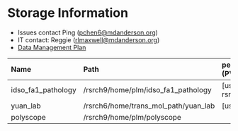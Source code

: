 # Storage Information

- Issues contact Ping (pchen6@mdanderson.org)
- IT contact: Reggie (rlmaxwell@mdanderson.org)
- [Data Management Plan](./docs/IDSO-FA1-Pathology-DMP-Latest.pdf)

| Name                | Path                                  |   persistentVolumeClaim (PVC)  | Capacity     | Available   |
| :-------------------| :------------------------------------ | :----------------------------- | :----------- | :-----------|
| idso_fa1_pathology  | /rsrch9/home/plm/idso_fa1_pathology   | [username]-gpu-rsrch9-home-plm | 380 TB       |   97 TB     |
| yuan_lab            | /rsrch6/home/trans_mol_path/yuan_lab  | [username]-gpu-lab             | 203 TB       |   53 TB     |
| polyscope           | /rsrch9/home/plm/polyscope            |                                |  16 TB       |   11 TB     |
